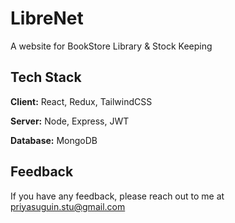 
# LibreNet

A website for BookStore Library & Stock Keeping



## Tech Stack

**Client:** React, Redux, TailwindCSS

**Server:** Node, Express, JWT

**Database:** MongoDB


## Feedback

If you have any feedback, please reach out to me at priyasuguin.stu@gmail.com